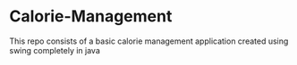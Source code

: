 # Calorie-Management
This repo consists of a basic calorie management application created using swing completely in java
